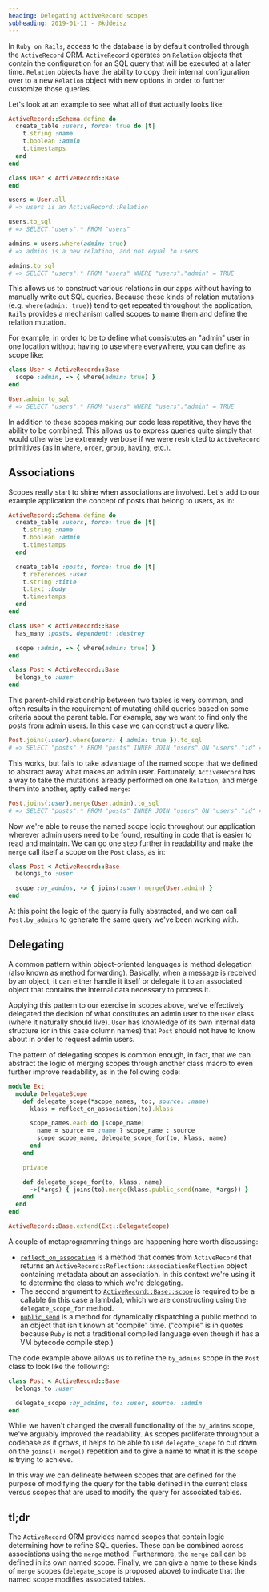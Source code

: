 ```yaml
---
heading: Delegating ActiveRecord scopes
subheading: 2019-01-11 - @kddeisz
---
```


In `Ruby on Rails`, access to the database is by default controlled through the `ActiveRecord` ORM. `ActiveRecord` operates on `Relation` objects that contain the configuration for an SQL query that will be executed at a later time. `Relation` objects have the ability to copy their internal configuration over to a new `Relation` object with new options in order to further customize those queries.

Let's look at an example to see what all of that actually looks like:

```ruby
ActiveRecord::Schema.define do
  create_table :users, force: true do |t|
    t.string :name
    t.boolean :admin
    t.timestamps
  end
end

class User < ActiveRecord::Base
end

users = User.all
# => users is an ActiveRecord::Relation

users.to_sql
# => SELECT "users".* FROM "users"

admins = users.where(admin: true)
# => admins is a new relation, and not equal to users

admins.to_sql
# => SELECT "users".* FROM "users" WHERE "users"."admin" = TRUE
```

This allows us to construct various relations in our apps without having to manually write out SQL queries. Because these kinds of relation mutations (e.g. `where(admin: true)`) tend to get repeated throughout the application, `Rails` provides a mechanism called scopes to name them and define the relation mutation.

For example, in order to be to define what consistutes an "admin" user in one location without having to use `where` everywhere, you can define as scope like:

```ruby
class User < ActiveRecord::Base
  scope :admin, -> { where(admin: true) }
end

User.admin.to_sql
# => SELECT "users".* FROM "users" WHERE "users"."admin" = TRUE
```

In addition to these scopes making our code less repetitive, they have the ability to be combined. This allows us to express queries quite simply that would otherwise be extremely verbose if we were restricted to `ActiveRecord` primitives (as in `where`, `order`, `group`, `having`, etc.).

## Associations

Scopes really start to shine when associations are involved. Let's add to our example application the concept of posts that belong to users, as in:

```ruby
ActiveRecord::Schema.define do
  create_table :users, force: true do |t|
    t.string :name
    t.boolean :admin
    t.timestamps
  end

  create_table :posts, force: true do |t|
    t.references :user
    t.string :title
    t.text :body
    t.timestamps
  end
end

class User < ActiveRecord::Base
  has_many :posts, dependent: :destroy

  scope :admin, -> { where(admin: true) }
end

class Post < ActiveRecord::Base
  belongs_to :user
end
```

This parent-child relationship between two tables is very common, and often results in the requirement of mutating child queries based on some criteria about the parent table. For example, say we want to find only the posts from admin users. In this case we can construct a query like:

```ruby
Post.joins(:user).where(users: { admin: true }).to_sql
# => SELECT "posts".* FROM "posts" INNER JOIN "users" ON "users"."id" = "posts"."user_id" WHERE "users"."admin" = TRUE
```

This works, but fails to take advantage of the named scope that we defined to abstract away what makes an admin user. Fortunately, `ActiveRecord` has a way to take the mutations already performed on one `Relation`, and merge them into another, aptly called `merge`:

```ruby
Post.joins(:user).merge(User.admin).to_sql
# => SELECT "posts".* FROM "posts" INNER JOIN "users" ON "users"."id" = "posts"."user_id" WHERE "users"."admin" = TRUE
```

Now we're able to reuse the named scope logic throughout our application wherever admin users need to be found, resulting in code that is easier to read and maintain. We can go one step further in readability and make the `merge` call itself a scope on the `Post` class, as in:

```ruby
class Post < ActiveRecord::Base
  belongs_to :user

  scope :by_admins, -> { joins(:user).merge(User.admin) }
end
```

At this point the logic of the query is fully abstracted, and we can call `Post.by_admins` to generate the same query we've been working with.

## Delegating

A common pattern within object-oriented languages is method delegation (also known as method forwarding). Basically, when a message is received by an object, it can either handle it itself or delegate it to an associated object that contains the internal data necessary to process it.

Applying this pattern to our exercise in scopes above, we've effectively delegated the decision of what constitutes an admin user to the `User` class (where it naturally should live). `User` has knowledge of its own internal data structure (or in this case column names) that `Post` should not have to know about in order to request admin users.

The pattern of delegating scopes is common enough, in fact, that we can abstract the logic of merging scopes through another class macro to even further improve readability, as in the following code:

```ruby
module Ext
  module DelegateScope
    def delegate_scope(*scope_names, to:, source: :name)
      klass = reflect_on_association(to).klass

      scope_names.each do |scope_name|
        name = source == :name ? scope_name : source
        scope scope_name, delegate_scope_for(to, klass, name)
      end
    end

    private

    def delegate_scope_for(to, klass, name)
      ->(*args) { joins(to).merge(klass.public_send(name, *args)) }
    end
  end
end

ActiveRecord::Base.extend(Ext::DelegateScope)
```

A couple of metaprogramming things are happening here worth discussing:

* [`reflect_on_assocation`](https://api.rubyonrails.org/classes/ActiveRecord/Reflection/ClassMethods.html#method-i-reflect_on_association) is a method that comes from `ActiveRecord` that returns an `ActiveRecord::Reflection::AssociationReflection` object containing metadata about an association. In this context we're using it to determine the class to which we're delegating.
* The second argument to [`ActiveRecord::Base::scope`](https://api.rubyonrails.org/classes/ActiveRecord/Scoping/Named/ClassMethods.html#method-i-scope) is required to be a callable (in this case a lambda), which we are constructing using the `delegate_scope_for` method.
* [`public_send`](https://apidock.com/ruby/Object/public_send) is a method for dynamically dispatching a public method to an object that isn't known at "compile" time. ("compile" is in quotes because `Ruby` is not a traditional compiled language even though it has a VM bytecode compile step.)

The code example above allows us to refine the `by_admins` scope in the `Post` class to look like the following:

```ruby
class Post < ActiveRecord::Base
  belongs_to :user

  delegate_scope :by_admins, to: :user, source: :admin
end
```

While we haven't changed the overall functionality of the `by_admins` scope, we've arguably improved the readability. As scopes proliferate throughout a codebase as it grows, it helps to be able to use `delegate_scope` to cut down on the `joins().merge()` repetition and to give a name to what it is the scope is trying to achieve.

In this way we can delineate between scopes that are defined for the purpose of modifying the query for the table defined in the current class versus scopes that are used to modify the query for associated tables.

## tl;dr

The `ActiveRecord` ORM provides named scopes that contain logic determining how to refine SQL queries. These can be combined across associations using the `merge` method. Furthermore, the `merge` call can be defined in its own named scope. Finally, we can give a name to these kinds of `merge` scopes (`delegate_scope` is proposed above) to indicate that the named scope modifies associated tables.
